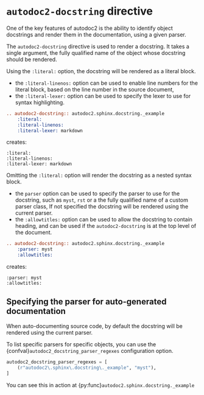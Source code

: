 # `autodoc2-docstring` directive

One of the key features of autodoc2 is the ability to identify object docstrings
and render them in the documentation, using a given parser.

The `autodoc2-docstring` directive is used to render a docstring.
It takes a single argument, the fully qualified name of the object whose docstring should be rendered.

Using the `:literal:` option, the docstring will be rendered as a literal block.

- the `:literal-linenos:` option can be used to enable line numbers for the literal block, based on the line number in the source document,
- the `:literal-lexer:` option can be used to specify the lexer to use for syntax highlighting.

````restructuredtext
.. autodoc2-docstring:: autodoc2.sphinx.docstring._example
    :literal:
    :literal-linenos:
    :literal-lexer: markdown
````

creates:

```{autodoc2-docstring} autodoc2.sphinx.docstring._example
:literal:
:literal-linenos:
:literal-lexer: markdown
```

Omitting the `:literal:` option will render the docstring as a nested syntax block.

- the `parser` option can be used to specify the parser to use for the docstring, such as `myst`, `rst` or a the fully qualified name of a custom parser class,
  If not specified the docstring will be rendered using the current parser.
- the `:allowtitles:` option can be used to allow the docstring to contain heading, and can be used if the `autodoc2-docstring` is at the top level of the document.

````restructuredtext
.. autodoc2-docstring:: autodoc2.sphinx.docstring._example
    :parser: myst
    :allowtitles:
````

creates:

```{autodoc2-docstring} autodoc2.sphinx.docstring._example
:parser: myst
:allowtitles:
```

## Specifying the parser for auto-generated documentation

When auto-documenting source code,
by default the docstring will be rendered using the current parser.

To list specific parsers for specific objects,
you can use the {confval}`autodoc2_docstring_parser_regexes` configuration option.

```python
autodoc2_docstring_parser_regexes = [
    (r"autodoc2\.sphinx\.docstring\._example", "myst"),
]
```

You can see this in action at {py:func}`autodoc2.sphinx.docstring._example`
